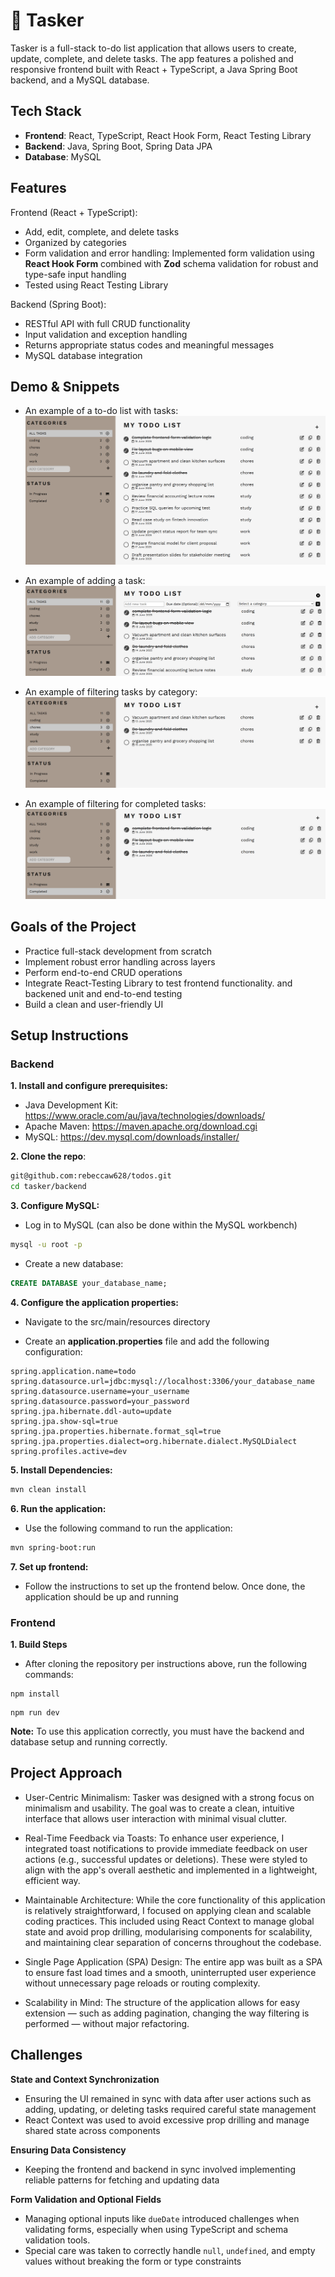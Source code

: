 # 📝 Tasker

Tasker is a full-stack to-do list application that allows users to create, update, complete, and delete tasks. The app features a polished and responsive frontend built with React + TypeScript, a Java Spring Boot backend, and a MySQL database.

## Tech Stack

- **Frontend**: React, TypeScript, React Hook Form, React Testing Library
- **Backend**: Java, Spring Boot, Spring Data JPA
- **Database**: MySQL

## Features

Frontend (React + TypeScript):

- Add, edit, complete, and delete tasks
- Organized by categories
- Form validation and error handling: Implemented form validation using **React Hook Form** combined with **Zod** schema validation for robust and type-safe input handling
- Tested using React Testing Library

Backend (Spring Boot):

- RESTful API with full CRUD functionality
- Input validation and exception handling
- Returns appropriate status codes and meaningful messages
- MySQL database integration

## Demo & Snippets

- An example of a to-do list with tasks:
  ![App Screenshot](./frontend/screenshots/tasksList.png)

- An example of adding a task:
  ![App Screenshot](./frontend/screenshots/addTask.png)

- An example of filtering tasks by category:
  ![App Screenshot](./frontend/screenshots/filter.png)

- An example of filtering for completed tasks:
  ![App Screenshot](./frontend/screenshots/completed.png)

## Goals of the Project

- Practice full-stack development from scratch
- Implement robust error handling across layers
- Perform end-to-end CRUD operations
- Integrate React-Testing Library to test frontend functionality. and backened unit and end-to-end testing
- Build a clean and user-friendly UI

## Setup Instructions

### Backend

**1. Install and configure prerequisites:**

- Java Development Kit: https://www.oracle.com/au/java/technologies/downloads/
- Apache Maven: https://maven.apache.org/download.cgi
- MySQL: https://dev.mysql.com/downloads/installer/

**2. Clone the repo**:

```bash
git@github.com:rebeccaw628/todos.git
cd tasker/backend
```

**3. Configure MySQL:**

- Log in to MySQL (can also be done within the MySQL workbench)

```bash
mysql -u root -p
```

- Create a new database:

```sql
CREATE DATABASE your_database_name;
```

**4. Configure the application properties:**

- Navigate to the src/main/resources directory

- Create an **application.properties** file and add the following configuration:

```properties
spring.application.name=todo
spring.datasource.url=jdbc:mysql://localhost:3306/your_database_name
spring.datasource.username=your_username
spring.datasource.password=your_password
spring.jpa.hibernate.ddl-auto=update
spring.jpa.show-sql=true
spring.jpa.properties.hibernate.format_sql=true
spring.jpa.properties.dialect=org.hibernate.dialect.MySQLDialect
spring.profiles.active=dev
```

**5. Install Dependencies:**

```sh
mvn clean install
```

**6. Run the application:**

- Use the following command to run the application:

```sh
mvn spring-boot:run
```

**7. Set up frontend:**

- Follow the instructions to set up the frontend below. Once done, the application should be up and running

### Frontend

**1. Build Steps**

- After cloning the repository per instructions above, run the following commands:

```
npm install
```

```
npm run dev
```

**Note:** To use this application correctly, you must have the backend and database setup and running correctly.

## Project Approach

- User-Centric Minimalism: Tasker was designed with a strong focus on minimalism and usability. The goal was to create a clean, intuitive interface that allows user interaction with minimal visual clutter.

- Real-Time Feedback via Toasts: To enhance user experience, I integrated toast notifications to provide immediate feedback on user actions (e.g., successful updates or deletions). These were styled to align with the app's overall aesthetic and implemented in a lightweight, efficient way.

- Maintainable Architecture: While the core functionality of this application is relatively straightforward, I focused on applying clean and scalable coding practices. This included using React Context to manage global state and avoid prop drilling, modularising components for scalability, and maintaining clear separation of concerns throughout the codebase.

- Single Page Application (SPA) Design: The entire app was built as a SPA to ensure fast load times and a smooth, uninterrupted user experience without unnecessary page reloads or routing complexity.

- Scalability in Mind: The structure of the application allows for easy extension — such as adding pagination, changing the way filtering is performed — without major refactoring.

## Challenges

**State and Context Synchronization**

- Ensuring the UI remained in sync with data after user actions such as adding, updating, or deleting tasks required careful state management
- React Context was used to avoid excessive prop drilling and manage shared state across components

**Ensuring Data Consistency**

- Keeping the frontend and backend in sync involved implementing reliable patterns for fetching and updating data

**Form Validation and Optional Fields**

- Managing optional inputs like `dueDate` introduced challenges when validating forms, especially when using TypeScript and schema validation tools.
- Special care was taken to correctly handle `null`, `undefined`, and empty values without breaking the form or type constraints
